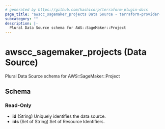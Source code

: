 ```yaml
---
# generated by https://github.com/hashicorp/terraform-plugin-docs
page_title: "awscc_sagemaker_projects Data Source - terraform-provider-awscc"
subcategory: ""
description: |-
  Plural Data Source schema for AWS::SageMaker::Project
---
```


# awscc_sagemaker_projects (Data Source)

Plural Data Source schema for AWS::SageMaker::Project



<!-- schema generated by tfplugindocs -->
## Schema

### Read-Only

- **id** (String) Uniquely identifies the data source.
- **ids** (Set of String) Set of Resource Identifiers.


